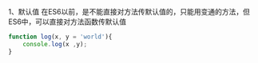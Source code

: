 1、默认值
在ES6以前，是不能直接对方法传默认值的，只能用变通的方法，但ES6中，可以直接对方法函数传默认值
```js
function log(x, y = 'world'){
    console.log(x ,y);
}
```